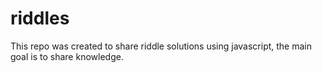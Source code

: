 # riddles
This repo was created to share riddle solutions using javascript, the main goal is to share knowledge.
